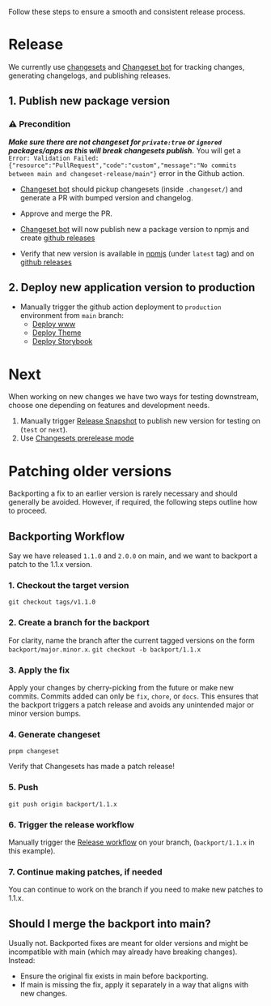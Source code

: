 Follow these steps to ensure a smooth and consistent release process.
# Release 

We currently use [changesets](https://github.com/changesets/changesets) and [Changeset bot](https://github.com/apps/changeset-bot) for tracking changes, generating changelogs, and publishing releases.


## 1. Publish new package version

### ⚠️ Precondition

***Make sure there are not changeset for `private:true` or `ignored` packages/apps as this will break changesets publish.***
You will get a `Error: Validation Failed: {"resource":"PullRequest","code":"custom","message":"No commits between main and changeset-release/main"}` error in the Github action.


- [Changeset bot](https://github.com/apps/changeset-bot) should pickup changesets (inside `.changeset/`) and generate a PR with bumped version and changelog.

- Approve and merge the PR.

- [Changeset bot](https://github.com/apps/changeset-bot) will now publish new a package version to npmjs and create [github releases](https://github.com/digdir/designsystemet/releases)

- Verify that new version is available in [npmjs](https://www.npmjs.com/package/@digdir/designsystemet) (under `latest` tag) and on [github releases](https://github.com/digdir/designsystemet/releases)

## 2. Deploy new application version to production

- Manually trigger the github action deployment to `production` environment from `main` branch: 
  - [Deploy www](https://github.com/digdir/designsystemet/actions/workflows/deploy-www.yml)
  - [Deploy Theme](https://github.com/digdir/designsystemet/actions/workflows/deploy-theme.yml)
  - [Deploy Storybook](https://github.com/digdir/designsystemet/actions/workflows/deploy-storybook.yml)


# **Next**

When working on new changes we have two ways for testing downstream, choose one depending on features and development needs.

1. Manually trigger [Release Snapshot](https://github.com/digdir/designsystemet/actions/workflows/release-snapshot.yml) to publish new version for testing on (`test` or `next`).
2. Use [Changesets prerelease mode](https://github.com/changesets/changesets/blob/main/docs/prereleases.md)
 
# Patching older versions
Backporting a fix to an earlier version is rarely necessary and should generally be avoided. However, if required, the following steps outline how to proceed.

## Backporting Workflow
Say we have released `1.1.0` and `2.0.0` on main, and we want to backport a patch to the 1.1.x version.

### 1. Checkout the target version
`git checkout tags/v1.1.0`

### 2. Create a branch for the backport

For clarity, name the branch after the current tagged versions on the form `backport/major.minor.x`.
`git checkout -b backport/1.1.x`

### 3. Apply the fix

Apply your changes by cherry-picking from the future or make new commits. Commits added can only be `fix`, `chore`, or `docs`.
This ensures that the backport triggers a patch release and avoids any unintended major or minor version bumps.

### 4. Generate changeset

`pnpm changeset`

Verify that Changesets has made a patch release!

### 5. Push

`git push origin backport/1.1.x`

### 6. Trigger the release workflow

Manually trigger the [Release workflow](https://github.com/digdir/designsystemet/actions/workflows/release.yml) on your branch, (`backport/1.1.x` in this example).

### 7. Continue making patches, if needed

You can continue to work on the branch if you need to make new patches to 1.1.x.


## Should I merge the backport into main?
Usually not. Backported fixes are meant for older versions and might be incompatible with main (which may already have breaking changes). Instead:

- Ensure the original fix exists in main before backporting.
- If main is missing the fix, apply it separately in a way that aligns with new changes.
